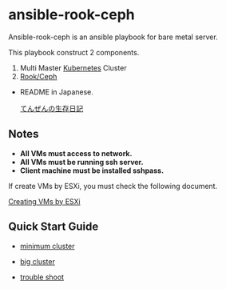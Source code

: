 # ansible-rook-ceph

Ansible-rook-ceph is an ansible playbook for bare metal server.

This playbook construct 2 components.
1. Multi Master [Kubernetes](https://github.com/kubernetes/kubernetes) Cluster
2. [Rook/Ceph](https://github.com/rook/rook)


* README in Japanese.

    [てんぜんの生存日記](https://tenzen.hatenablog.com/entry/2020/08/20/203448)

## Notes

* __All VMs must access to network.__
* __All VMs must be running ssh server.__
* __Client machine must be installed sshpass.__

If create VMs by ESXi, you must check the following document.

[Creating VMs by ESXi](docs/trouble_shoot.md#creating-vms-by-esxi)

## Quick Start Guide

* [minimum cluster](docs/minimum.md)

* [big cluster](docs/big.md)

* [trouble shoot](docs/trouble_shoot.md)